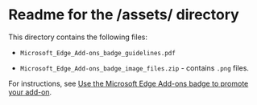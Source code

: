 # Readme for the /assets/ directory

This directory contains the following files:

* `Microsoft_Edge_Add-ons_badge_guidelines.pdf`

* `Microsoft_Edge_Add-ons_badge_image_files.zip` - contains `.png` files.

For instructions, see [Use the Microsoft Edge Add-ons badge to promote your add-on](https://learn.microsoft.com/microsoft-edge/extensions/publish/add-ons-badge).
